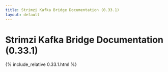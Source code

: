 ```yaml
---
title: Strimzi Kafka Bridge Documentation (0.33.1)
layout: default
---
```


<h1 >Strimzi Kafka Bridge Documentation (0.33.1)</h1>

{% include_relative 0.33.1.html %}
